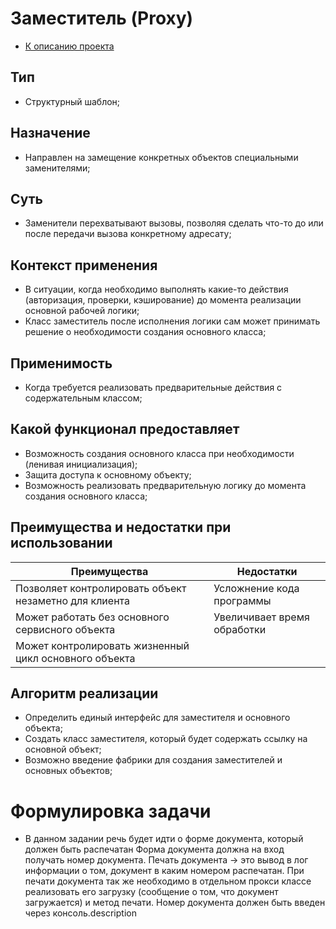 # Заместитель (Proxy)
* [К описанию проекта](https://github.com/engine-it-in/java-design-patterns)
## Тип
* Структурный шаблон;
## Назначение
* Направлен на замещение конкретных объектов специальными заменителями;
## Суть
* Заменители перехватывают вызовы, позволяя сделать что-то до или 
после передачи вызова конкретному адресату;
## Контекст применения
* В ситуации, когда необходимо выполнять какие-то действия (авторизация, 
проверки, кэширование) до момента реализации основной рабочей логики;
* Класс заместитель после исполнения логики
  сам может принимать решение о необходимости создания основного класса;
## Применимость
* Когда требуется реализовать предварительные действия с содержательным классом;
## Какой функционал предоставляет
* Возможность создания основного класса при необходимости (ленивая инициализация);
* Защита доступа к основному объекту;
* Возможность реализовать предварительную логику до момента создания основного класса;
## Преимущества и недостатки при использовании
| Преимущества                                          | Недостатки                  |
|-------------------------------------------------------|-----------------------------|
| Позволяет контролировать объект незаметно для клиента | Усложнение кода программы   |
| Может работать без основного сервисного объекта       | Увеличивает время обработки |
| Может контролировать жизненный цикл основного объекта |                             |
## Алгоритм реализации
* Определить единый интерфейс для заместителя и основного объекта;
* Создать класс заместителя, который будет содержать ссылку на основной объект;
* Возможно введение фабрики для создания заместителей и основных объектов;
# Формулировка задачи
* В данном задании речь будет идти о форме документа, который должен быть распечатан
Форма документа должна на вход получать номер документа. Печать документа -> 
это вывод в лог информации о том, документ в каким номером распечатан. При печати документа так же необходимо в
отдельном прокси классе реализовать его загрузку (сообщение о том, что документ загружается) и метод печати.
Номер документа должен быть введен через консоль.description